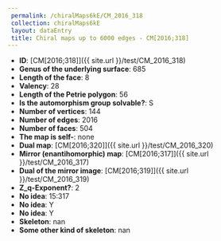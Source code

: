 ```yaml
--- 
 permalink: /chiralMaps6kE/CM_2016_318 
 collection: chiralMaps6kE
 layout: dataEntry
 title: Chiral maps up to 6000 edges - CM[2016;318]
---
```


- **ID**: [CM[2016;318]]({{ site.url }}/test/CM_2016_318)
- **Genus of the underlying surface**: 685
- **Length of the face**: 8
- **Valency**: 28
- **Length of the Petrie polygon**: 56
- **Is the automorphism group solvable?**: S
- **Number of vertices**: 144
- **Number of edges**: 2016
- **Number of faces**: 504
- **The map is self-**: none
- **Dual map**: [CM[2016;320]]({{ site.url }}/test/CM_2016_320)
- **Mirror (enantihomorphic) map**: [CM[2016;317]]({{ site.url }}/test/CM_2016_317)
- **Dual of the mirror image**: [CM[2016;319]]({{ site.url }}/test/CM_2016_319)
- **Z_q-Exponent?**: 2
- **No idea**:  15:317
- **No idea**: Y
- **No idea**: Y
- **Skeleton**: nan
- **Some other kind of skeleton**: nan

